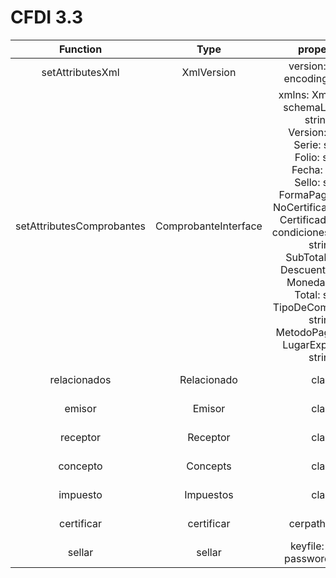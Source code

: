 # CFDI 3.3
| Function  | Type | properties | Enum | Descripcion |
| :---: |:---:| :---:|  :---:|  :---:|
| setAttributesXml | XmlVersion |  version: string;<br>encoding: string;| |  Inicializa la clase|
| setAttributesComprobantes | ComprobanteInterface |  xmlns: XmlnsLinks;<br>schemaLocation: string[];<br>Version: string;<br>Serie: string;<br>Folio: string;<br>Fecha: string;<br>Sello: string;<br>FormaPago: string;<br>NoCertificado: string;<br>Certificado: string;<br>condicionesDePago?: string;<br>SubTotal: string;<br>Descuento: string;<br>Moneda: string;<br>Total: string;<br>TipoDeComprobante: string;<br>MetodoPago: string;<br>LugarExpedicion: string; | | Agregar la Relacion|
| relacionados | Relacionado |  class | | Agregar la Relacion|
| emisor | Emisor |  class | | Agregar la Relacion|
| receptor | Receptor |  class | | Agregar la Relacion|
| concepto | Concepts |  class | | Agregar la Relacion|
| impuesto | Impuestos |  class | | Agregar la Relacion|
| certificar | certificar|  cerpath: string | | Agregar la Relacion|
| sellar | sellar|  keyfile: string, password: string | | Agregar la Relacion|